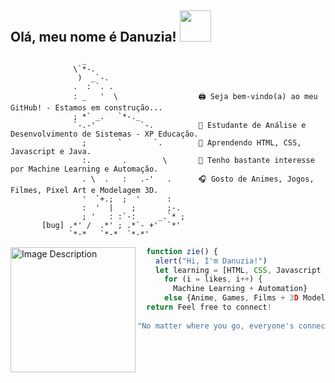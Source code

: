 
<h2> Olá, meu nome é Danuzia! <img src="https://i.pinimg.com/originals/9d/9b/d1/9d9bd13afce1a798d22ecfd9897730ed.gif" width="50"></h2>

  ```
                  _                       
                \`*-.                   
                 )  _`-.                
                .  : `. .               
                : _   '  \                  🖨️ Seja bem-vindo(a) ao meu GitHub! - Estamos em construção...
                ; *` _.   `*-._             
                `-.-'          `-.          🏫 Estudante de Análise e Desenvolvimento de Sistemas - XP Educação.
                  ;       `       `.        🔎 Aprendendo HTML, CSS, Javascript e Java.
                  :.       .        \       🔭 Tenho bastante interesse por Machine Learning e Automação.
                  . \  .   :   .-'   .      🎧 Gosto de Animes, Jogos, Filmes, Pixel Art e Modelagem 3D.
                  '  `+.;  ;  '      :      
                  :  '  |    ;       ;-.
                  ; '   : :`-:     _.`* ;
         [bug] .*' /  .*' ; .*`- +'  `*'
               `*-*   `*-*  `*-*'       
 ```
  <img src="https://64.media.tumblr.com/230c31fbd15d467799b3e2eb4b495e8c/889d392b5808367b-d4/s1280x1920/bad764d67256c25524f98a0458167c0359d60314.jpg" alt="Image Description" width="200px" align="left" border-radius="50%">





<p>
  
```javascript
  function zie() {
    alert("Hi, I'm Danuzia!")
    let learning = [HTML, CSS, Javascript + Java];
      for (i = likes, i++) {
        Machine Learning + Automation}
      else {Anime, Games, Films + 3D Modeling};
  return Feel free to connect!
  
"No matter where you go, everyone's connected." - Serial Experiments Lain.
